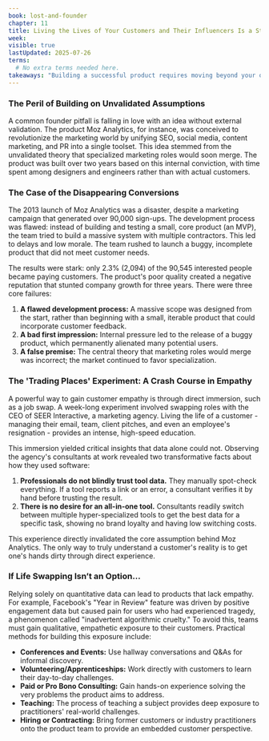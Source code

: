 ```yaml
---
book: lost-and-founder
chapter: 11
title: Living the Lives of Your Customers and Their Influencers Is a Startup Cheat Code
week: 
visible: true
lastUpdated: 2025-07-26
terms:
  # No extra terms needed here.
takeaways: "Building a successful product requires moving beyond your own assumptions and gaining deep, first-hand empathy for your customers' actual problems and workflows. Data and surveys are useful, but truly understanding a customer's reality - by 'living their life' through methods like consulting, volunteering, or direct observation - is a powerful shortcut to creating something people genuinely need and will use."
---
```


### The Peril of Building on Unvalidated Assumptions

A common founder pitfall is falling in love with an idea without external validation. The product Moz Analytics, for instance, was conceived to revolutionize the marketing world by unifying SEO, social media, content marketing, and PR into a single toolset. This idea stemmed from the unvalidated theory that specialized marketing roles would soon merge. The product was built over two years based on this internal conviction, with time spent among designers and engineers rather than with actual customers.

### The Case of the Disappearing Conversions

The 2013 launch of Moz Analytics was a disaster, despite a marketing campaign that generated over 90,000 sign-ups. The development process was flawed: instead of building and testing a small, core product (an MVP), the team tried to build a massive system with multiple contractors. This led to delays and low morale. The team rushed to launch a buggy, incomplete product that did not meet customer needs.

The results were stark: only 2.3% (2,094) of the 90,545 interested people became paying customers. The product's poor quality created a negative reputation that stunted company growth for three years. There were three core failures:
1.  **A flawed development process:** A massive scope was designed from the start, rather than beginning with a small, iterable product that could incorporate customer feedback.
2.  **A bad first impression:** Internal pressure led to the release of a buggy product, which permanently alienated many potential users.
3.  **A false premise:** The central theory that marketing roles would merge was incorrect; the market continued to favor specialization.

### The 'Trading Places' Experiment: A Crash Course in Empathy

A powerful way to gain customer empathy is through direct immersion, such as a job swap. A week-long experiment involved swapping roles with the CEO of SEER Interactive, a marketing agency. Living the life of a customer - managing their email, team, client pitches, and even an employee's resignation - provides an intense, high-speed education.

This immersion yielded critical insights that data alone could not. Observing the agency's consultants at work revealed two transformative facts about how they used software:
1.  **Professionals do not blindly trust tool data.** They manually spot-check everything. If a tool reports a link or an error, a consultant verifies it by hand before trusting the result.
2.  **There is no desire for an all-in-one tool.** Consultants readily switch between multiple hyper-specialized tools to get the best data for a specific task, showing no brand loyalty and having low switching costs.

This experience directly invalidated the core assumption behind Moz Analytics. The only way to truly understand a customer's reality is to get one's hands dirty through direct experience.

### If Life Swapping Isn’t an Option…

Relying solely on quantitative data can lead to products that lack empathy. For example, Facebook's "Year in Review" feature was driven by positive engagement data but caused pain for users who had experienced tragedy, a phenomenon called "inadvertent algorithmic cruelty." To avoid this, teams must gain qualitative, empathetic exposure to their customers. Practical methods for building this exposure include:

* **Conferences and Events:** Use hallway conversations and Q&As for informal discovery.
* **Volunteering/Apprenticeships:** Work directly with customers to learn their day-to-day challenges.
* **Paid or Pro Bono Consulting:** Gain hands-on experience solving the very problems the product aims to address.
* **Teaching:** The process of teaching a subject provides deep exposure to practitioners' real-world challenges.
* **Hiring or Contracting:** Bring former customers or industry practitioners onto the product team to provide an embedded customer perspective.